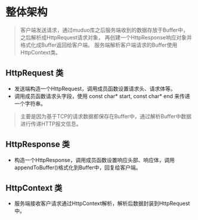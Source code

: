 # 整体架构

>客户端发送请求，通过muduo库之后服务端收到的数据存放于Buffer中，
之后解析成HttpRequest请求对象，
再创建一个HttpResponse响应对象并格式化成Buffer返回给客户端。 
> 服务端解析客户端请求的Buffer使用HttpContext类。


## HttpRequest 类
- 发送端构造一个HttpRequest，调用成员函数设置请求头、请求体等。
- 调用成员函数请求头字段，使用 const char* start, const char* end 来传递一个字符串。

>主要是因为基于TCP的请求数据都保存在Buffer中，通过解析Buffer中数据进行传递HTTP报文信息。

## HttpResponse 类
- 构造一个HttpResponse，调用成员函数设置响应头部、响应体，调用appendToBuffer()格式化到Buffer中，回复给客户端。


## HttpContext 类
- 服务端接收客户请求通过HttpContext解析，解析后数据封装到HttpRequest中。